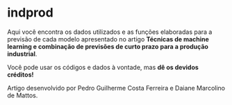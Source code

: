 # indprod
Aqui você encontra os dados utilizados e as funções elaboradas para a previsão de cada modelo apresentado no artigo <b>Técnicas de machine learning e combinação de previsões de curto prazo para a produção industrial</b>. 

Você pode usar os códigos e dados à vontade, mas <b>dê os devidos créditos!</b>

Artigo desenvolvido por Pedro Guilherme Costa Ferreira e Daiane Marcolino de Mattos.





